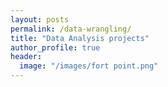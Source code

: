```yaml
---
layout: posts
permalink: /data-wrangling/
title: "Data Analysis projects"
author_profile: true
header:
  image: "/images/fort point.png"
---
```



